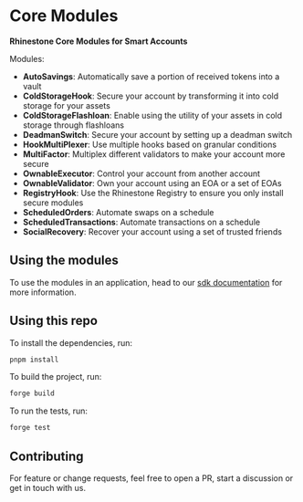 # Core Modules

**Rhinestone Core Modules for Smart Accounts**

Modules:

- **AutoSavings**: Automatically save a portion of received tokens into a vault
- **ColdStorageHook**: Secure your account by transforming it into cold storage for your assets
- **ColdStorageFlashloan**: Enable using the utility of your assets in cold storage through flashloans
- **DeadmanSwitch**: Secure your account by setting up a deadman switch
- **HookMultiPlexer**: Use multiple hooks based on granular conditions
- **MultiFactor**: Multiplex different validators to make your account more secure
- **OwnableExecutor**: Control your account from another account
- **OwnableValidator**: Own your account using an EOA or a set of EOAs
- **RegistryHook**: Use the Rhinestone Registry to ensure you only install secure modules
- **ScheduledOrders**: Automate swaps on a schedule
- **ScheduledTransactions**: Automate transactions on a schedule
- **SocialRecovery**: Recover your account using a set of trusted friends

## Using the modules

To use the modules in an application, head to our [sdk documentation](https://docs.rhinestone.wtf/module-sdk) for more information.

## Using this repo

To install the dependencies, run:

```bash
pnpm install
```

To build the project, run:

```bash
forge build
```

To run the tests, run:

```bash
forge test
```

## Contributing

For feature or change requests, feel free to open a PR, start a discussion or get in touch with us.
